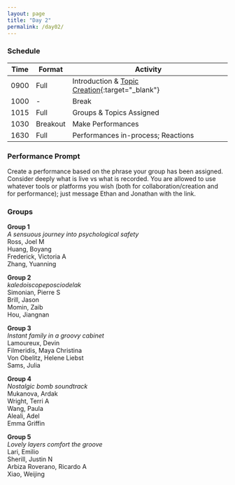 ```yaml
---
layout: page
title: "Day 2"
permalink: /day02/
---
```


### Schedule

| Time | Format | Activity |
| --- | --- | --- |
| 0900 | Full | Introduction & [Topic Creation](https://docs.google.com/document/d/1hhW0EfaJqpuCaXNf80o3kPgzyRBD77CYHIDevnku7n8/edit){:target="\_blank"} |
| 1000 | - | Break |
| 1015 | Full | Groups & Topics Assigned |
| 1030 | Breakout | Make Performances |
| 1630 | Full | Performances in-process; Reactions |

### Performance Prompt

Create a performance based on the phrase your group has been assigned. Consider deeply what is live vs what is recorded. You are allowed to use whatever tools or platforms you wish (both for collaboration/creation and for performance); just message Ethan and Jonathan with the link.

### Groups

**Group 1**  
_A sensuous journey into psychological safety_  
Ross, Joel M  
Huang, Boyang  
Frederick, Victoria A  
Zhang, Yuanning

**Group 2**  
_kaledoiscopeposciodelak_  
Simonian, Pierre S  
Brill, Jason  
Momin, Zaib  
Hou, Jiangnan

**Group 3**  
_Instant family in a groovy cabinet_  
Lamoureux, Devin  
Filmeridis, Maya Christina  
Von Obelitz, Helene Liebst  
Sams, Julia

**Group 4**  
_Nostalgic bomb soundtrack_  
Mukanova, Ardak  
Wright, Terri A  
Wang, Paula  
Aleali, Adel  
Emma Griffin

**Group 5**  
_Lovely layers comfort the groove_  
Lari, Emilio  
Sherill, Justin N  
Arbiza Roverano, Ricardo A  
Xiao, Weijing
